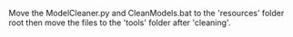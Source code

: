 Move the ModelCleaner.py and CleanModels.bat to the 'resources' folder root then move the files to the 'tools' folder after 'cleaning'.